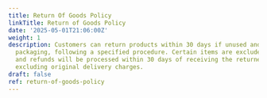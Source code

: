 ```yaml
---
title: Return Of Goods Policy
linkTitle: Return of Goods Policy
date: '2025-05-01T21:06:00Z'
weight: 1
description: Customers can return products within 30 days if unused and in original
  packaging, following a specified procedure. Certain items are excluded from returns,
  and refunds will be processed within 30 days of receiving the returned product,
  excluding original delivery charges.
draft: false
ref: return-of-goods-policy
---
```


